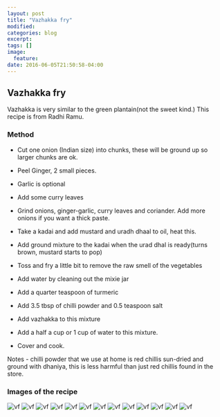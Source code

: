 ```yaml
---
layout: post
title: "Vazhakka fry"
modified:
categories: blog
excerpt:
tags: []
image:
  feature:
date: 2016-06-05T21:50:58-04:00
---
```

## Vazhakka fry

Vazhakka is very similar to the green plantain(not the sweet kind.)
This recipe is from Radhi Ramu.

### Method

- Cut one onion (Indian size) into chunks, these will be ground up so
larger chunks are ok.

- Peel Ginger, 2 small pieces.

- Garlic is optional

- Add some curry leaves

- Grind onions, ginger-garlic, curry leaves and coriander. Add more onions if you want a thick paste.

- Take a kadai and add mustard and uradh dhaal to oil, heat this.

- Add ground mixture to the kadai when the urad dhal is ready(turns brown, mustard starts to pop)

- Toss and fry a little bit to remove the raw smell of the vegetables

- Add water by cleaning out the mixie jar

- Add a quarter teaspoon of turmeric

- Add 3.5 tbsp of chilli powder and 0.5 teaspoon salt

- Add vazhakka to this mixture

- Add a half a cup or 1 cup of water to this mixture.

- Cover and cook.

Notes - chilli powder that we use at home is red chillis sun-dried and ground with dhaniya, this is less harmful than
just red chillis found in the store.

### Images of the recipe

![vf](../../recipe_images/vf_062016/1.jpg)
![vf](../../recipe_images/vf_062016/2.jpg)
![vf](../../recipe_images/vf_062016/3.jpg)
![vf](../../recipe_images/vf_062016/4.jpg)
![vf](../../recipe_images/vf_062016/5.jpg)
![vf](../../recipe_images/vf_062016/6.jpg)
![vf](../../recipe_images/vf_062016/7.jpg)
![vf](../../recipe_images/vf_062016/8.jpg)
![vf](../../recipe_images/vf_062016/9.jpg)
![vf](../../recipe_images/vf_062016/10.jpg)
![vf](../../recipe_images/vf_062016/11.jpg)
![vf](../../recipe_images/vf_062016/12.jpg)
![vf](../../recipe_images/vf_062016/13.jpg)
